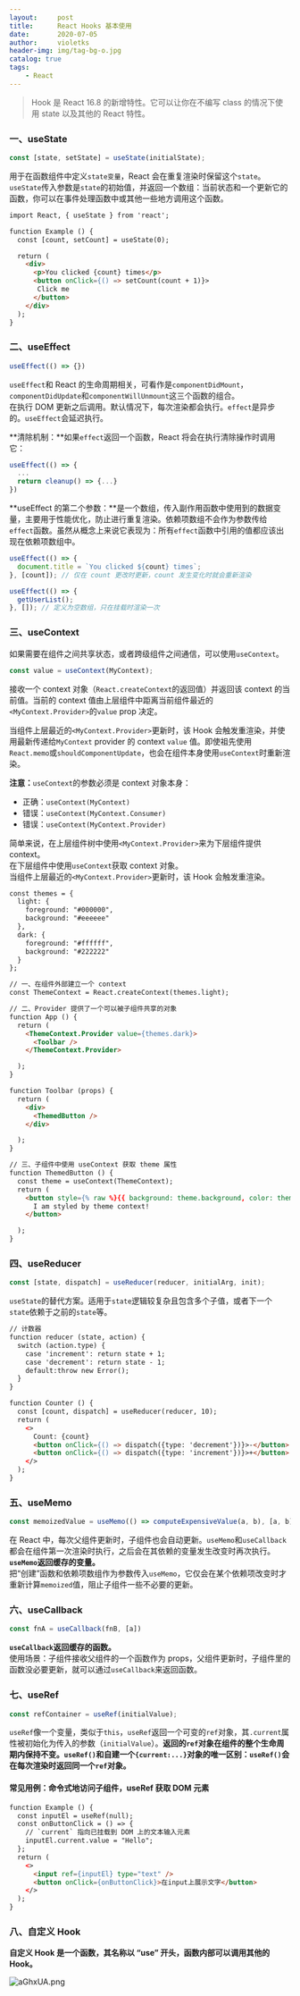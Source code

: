 ```yaml
---
layout:     post
title:      React Hooks 基本使用
date:       2020-07-05
author:     violetks
header-img: img/tag-bg-o.jpg
catalog: true
tags:
    - React
---
```


> Hook 是 React 16.8 的新增特性。它可以让你在不编写 class 的情况下使用 state 以及其他的 React 特性。<br>

### 一、useState

```javascript
const [state, setState] = useState(initialState);
```

用于在函数组件中定义`state变量`，React 会在重复渲染时保留这个`state`。<br>
`useState`传入参数是`state`的初始值，并返回一个数组：当前状态和一个更新它的函数，你可以在事件处理函数中或其他一些地方调用这个函数。<br>

```html
import React, { useState } from 'react';

function Example () {
  const [count, setCount] = useState(0);

  return (
    <div>
      <p>You clicked {count} times</p>
      <button onClick={() => setCount(count + 1)}>
       Click me
      </button>
    </div>
  );
}
```

### 二、useEffect

```javascript
useEffect(() => {})
```

`useEffect`和 React 的生命周期相关，可看作是`componentDidMount`，`componentDidUpdate`和`componentWillUnmount`这三个函数的组合。<br>
在执行 DOM 更新之后调用。默认情况下，每次渲染都会执行。`effect`是异步的。`useEffect`会延迟执行。<br>

**清除机制：**如果`effect`返回一个函数，React 将会在执行清除操作时调用它：<br>

```javascript
useEffect(() => {
  ...
  return cleanup() => {...}
})
```

**useEffect 的第二个参数：**是一个数组，传入副作用函数中使用到的数据变量，主要用于性能优化，防止进行重复渲染。依赖项数组不会作为参数传给`effect`函数。虽然从概念上来说它表现为：所有`effect`函数中引用的值都应该出现在依赖项数组中。<br>

```javascript
useEffect(() => {
  document.title = `You clicked ${count} times`;
}, [count]); // 仅在 count 更改时更新，count 发生变化时就会重新渲染

useEffect(() => {
  getUserList();
}, []); // 定义为空数组，只在挂载时渲染一次
```

### 三、useContext

如果需要在组件之间共享状态，或者跨级组件之间通信，可以使用`useContext`。<br>

```javascript
const value = useContext(MyContext);
```

接收一个 context 对象（`React.createContext`的返回值）并返回该 context 的当前值。当前的 context 值由上层组件中距离当前组件最近的`<MyContext.Provider>`的`value` prop 决定。

当组件上层最近的`<MyContext.Provider>`更新时，该 Hook 会触发重渲染，并使用最新传递给`MyContext` provider 的 context `value` 值。即使祖先使用`React.memo`或`shouldComponentUpdate`，也会在组件本身使用`useContext`时重新渲染。

**注意：**`useContext`的参数必须是 context 对象本身：

- 正确：`useContext(MyContext)`
- 错误：`useContext(MyContext.Consumer)`
- 错误：`useContext(MyContext.Provider)`

简单来说，在上层组件树中使用`<MyContext.Provider>`来为下层组件提供 context。<br>
在下层组件中使用`useContext`获取 context 对象。<br>
当组件上层最近的`<MyContext.Provider>`更新时，该 Hook 会触发重渲染。<br>

```html
const themes = {
  light: {
    foreground: "#000000",
    background: "#eeeeee"
  },
  dark: {
    foreground: "#ffffff",
    background: "#222222"
  }
};

// 一、在组件外部建立一个 context
const ThemeContext = React.createContext(themes.light);

// 二、Provider 提供了一个可以被子组件共享的对象
function App () {
  return (
    <ThemeContext.Provider value={themes.dark}>
      <Toolbar />
    </ThemeContext.Provider>

  );
}

function Toolbar (props) {
  return (
    <div>
      <ThemedButton />
    </div>

  );
}

// 三、子组件中使用 useContext 获取 theme 属性
function ThemedButton () {
  const theme = useContext(ThemeContext);
  return (
    <button style={% raw %}{{ background: theme.background, color: theme.foreground }}{% endraw %}>
      I am styled by theme context!
    </button>

  );
}
```

### 四、useReducer

```javascript
const [state, dispatch] = useReducer(reducer, initialArg, init);
```

`useState`的替代方案。适用于`state`逻辑较复杂且包含多个子值，或者下一个`state`依赖于之前的`state`等。<br>

```html
// 计数器
function reducer (state, action) {
  switch (action.type) {
    case 'increment': return state + 1;
    case 'decrement': return state - 1;
    default:throw new Error();
  }
}

function Counter () {
  const [count, dispatch] = useReducer(reducer, 10);
  return (
    <>
      Count: {count}
      <button onClick={() => dispatch({type: 'decrement'})}>-</button>
      <button onClick={() => dispatch({type: 'increment'})}>+</button>
    </>
  );
}
```

### 五、useMemo

```javascript
const memoizedValue = useMemo(() => computeExpensiveValue(a, b), [a, b]);
```

在 React 中，每次父组件更新时，子组件也会自动更新。`useMemo`和`useCallback`都会在组件第一次渲染时执行，之后会在其依赖的变量发生改变时再次执行。<br>
**`useMemo`返回缓存的变量。**<br>
把“创建”函数和依赖项数组作为参数传入`useMemo`，它仅会在某个依赖项改变时才重新计算`memoized`值，阻止子组件一些不必要的更新。<br>

### 六、useCallback

```javascript
const fnA = useCallback(fnB, [a])
```

**`useCallback`返回缓存的函数。**<br>
使用场景：子组件接收父组件的一个函数作为 props，父组件更新时，子组件里的函数没必要更新，就可以通过`useCallback`来返回函数。<br>

### 七、useRef

```javascript
const refContainer = useRef(initialValue);
```

`useRef`像一个变量，类似于`this`，`useRef`返回一个可变的`ref`对象，其`.current`属性被初始化为传入的参数（`initialValue`）。**返回的`ref`对象在组件的整个生命周期内保持不变。`useRef()`和自建一个`{current:...}`对象的唯一区别：`useRef()`会在每次渲染时返回同一个`ref`对象。**<br>

#### 常见用例：命令式地访问子组件，useRef 获取 DOM 元素

```html
function Example () {
  const inputEl = useRef(null);
  const onButtonClick = () => {
    // `current` 指向已挂载到 DOM 上的文本输入元素
    inputEl.current.value = "Hello";
  };
  return (
    <>
      <input ref={inputEl} type="text" />
      <button onClick={onButtonClick}>在input上展示文字</button>
    </>
  );
}
```

### 八、自定义 Hook

**自定义 Hook 是一个函数，其名称以 “use” 开头，函数内部可以调用其他的 Hook。**<br>

![aGhxUA.png](/instructPic/aGhxUA.png)

